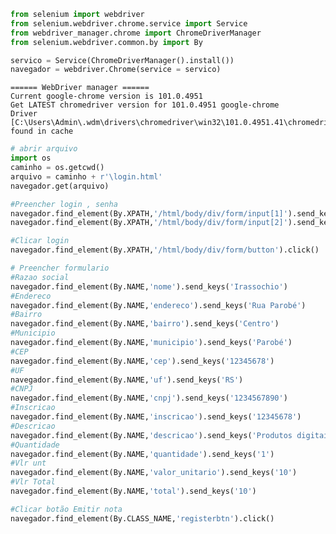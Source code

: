 ```python
from selenium import webdriver
from selenium.webdriver.chrome.service import Service
from webdriver_manager.chrome import ChromeDriverManager
from selenium.webdriver.common.by import By

servico = Service(ChromeDriverManager().install())
navegador = webdriver.Chrome(service = servico)
```

    
    
    ====== WebDriver manager ======
    Current google-chrome version is 101.0.4951
    Get LATEST chromedriver version for 101.0.4951 google-chrome
    Driver [C:\Users\Admin\.wdm\drivers\chromedriver\win32\101.0.4951.41\chromedriver.exe] found in cache
    


```python
# abrir arquivo
import os
caminho = os.getcwd()
arquivo = caminho + r'\login.html'
navegador.get(arquivo)

```


```python
#Preencher login , senha
navegador.find_element(By.XPATH,'/html/body/div/form/input[1]').send_keys('William Irassochio')
navegador.find_element(By.XPATH,'/html/body/div/form/input[2]').send_keys('00000')

#Clicar login
navegador.find_element(By.XPATH,'/html/body/div/form/button').click()
```


```python
# Preencher formulario
#Razao social
navegador.find_element(By.NAME,'nome').send_keys('Irassochio')
#Endereco
navegador.find_element(By.NAME,'endereco').send_keys('Rua Parobé')
#Bairro
navegador.find_element(By.NAME,'bairro').send_keys('Centro')
#Municipio
navegador.find_element(By.NAME,'municipio').send_keys('Parobé')
#CEP
navegador.find_element(By.NAME,'cep').send_keys('12345678')
#UF
navegador.find_element(By.NAME,'uf').send_keys('RS')
#CNPJ
navegador.find_element(By.NAME,'cnpj').send_keys('1234567890')
#Inscricao
navegador.find_element(By.NAME,'inscricao').send_keys('12345678')
#Descricao
navegador.find_element(By.NAME,'descricao').send_keys('Produtos digitais')
#Quantidade
navegador.find_element(By.NAME,'quantidade').send_keys('1')
#Vlr unt
navegador.find_element(By.NAME,'valor_unitario').send_keys('10')
#Vlr Total
navegador.find_element(By.NAME,'total').send_keys('10')
```


```python
#Clicar botão Emitir nota
navegador.find_element(By.CLASS_NAME,'registerbtn').click()
```


```python

```
